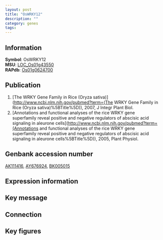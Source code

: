 ```yaml
---
layout: post
title: "OsWRKY12"
description: ""
category: genes
tags: 
---
```


## Information
__Symbol__: OsWRKY12  
__MSU__: [LOC_Os01g43550](http://rice.plantbiology.msu.edu/cgi-bin/ORF_infopage.cgi?orf=LOC_Os01g43550)  
__RAPdb__: [Os01g0624700](http://rapdb.dna.affrc.go.jp/viewer/gbrowse_details/irgsp1?name=Os01g0624700)  

## Publication
1. [The WRKY Gene Family in Rice (Oryza sativa)](http://www.ncbi.nlm.nih.gov/pubmed?term=(The WRKY Gene Family in Rice (Oryza sativa)%5BTitle%5D)), 2007, J Integr Plant Biol.
2. [Annotations and functional analyses of the rice WRKY gene superfamily reveal positive and negative regulators of abscisic acid signaling in aleurone cells](http://www.ncbi.nlm.nih.gov/pubmed?term=(Annotations and functional analyses of the rice WRKY gene superfamily reveal positive and negative regulators of abscisic acid signaling in aleurone cells%5BTitle%5D)), 2005, Plant Physiol.

## Genbank accession number
[AK111416](http://www.ncbi.nlm.nih.gov/nuccore/AK111416), [AY676924](http://www.ncbi.nlm.nih.gov/nuccore/AY676924), [BK005015](http://www.ncbi.nlm.nih.gov/nuccore/BK005015)

## Expression information

## Key message

## Connection

## Key figures


